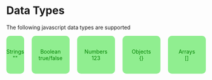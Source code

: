 # Data Types

The following javascript data types are supported

<div
style="
display:flex;
flex-direction:row;
">

<div
style="
width:100px;
height:100px;
background-color:lightgreen;
border-radius:10px;
color:green;
justify-content:center;
text-align:center;
display:flex;
align-items: center;
flex-direction: column;
margin-right:20px;
">
  <p>
  Strings<br/>
  ""
  </p>
</div>

<div
style="
display:flex;
flex-direction:row;
">

<div
style="
width:100px;
height:100px;
background-color:lightgreen;
border-radius:10px;
color:green;
justify-content:center;
text-align:center;
display:flex;
align-items: center;
flex-direction: column;
margin-right:20px;
">
  <p>
  Boolean<br/>
  true/false
  </p>
</div>

<div
style="
width:100px;
height:100px;
background-color:lightgreen;
border-radius:10px;
color:green;
justify-content:center;
text-align:center;
display:flex;
margin-right:20px;
align-items: center;
flex-direction: column;
">
  <p>
  Numbers<br/>
  123
  </p>
</div>

<div
style="
width:100px;
height:100px;
background-color:lightgreen;
border-radius:10px;
color:green;
margin-right:20px;
justify-content:center;
text-align:center;
display:flex;
align-items: center;
flex-direction: column;
">
  <p>
  Objects<br/>
  {}
  </p>
</div>

<div
style="
width:100px;
height:100px;
background-color:lightgreen;
border-radius:10px;
color:green;
justify-content:center;
text-align:center;
display:flex;
margin-right:20px;
align-items: center;
flex-direction: column;
">
  <p>
  Arrays<br/>
  []
  </p>
</div>

</div>

